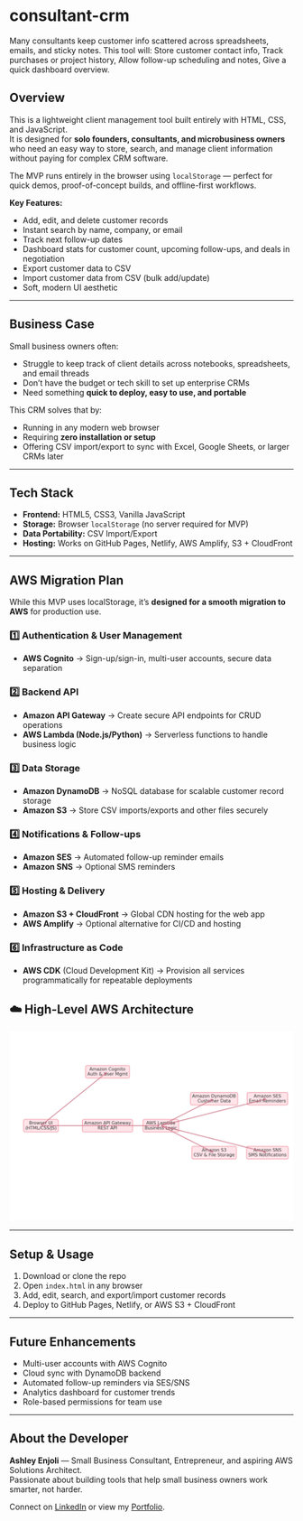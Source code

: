 # consultant-crm
Many consultants keep customer info scattered across spreadsheets, emails, and sticky notes. This tool will:  Store customer contact info, Track purchases or project history, Allow follow-up scheduling and notes, Give a quick dashboard overview.

##  Overview
This is a lightweight client management tool built entirely with HTML, CSS, and JavaScript.  
It is designed for **solo founders, consultants, and microbusiness owners** who need an easy way to store, search, and manage client information without paying for complex CRM software.

The MVP runs entirely in the browser using `localStorage` — perfect for quick demos, proof-of-concept builds, and offline-first workflows.  

**Key Features:**
-  Add, edit, and delete customer records
-  Instant search by name, company, or email
-  Track next follow-up dates
-  Dashboard stats for customer count, upcoming follow-ups, and deals in negotiation
-  Export customer data to CSV
-  Import customer data from CSV (bulk add/update)
-  Soft, modern UI aesthetic

---

## Business Case
Small business owners often:
- Struggle to keep track of client details across notebooks, spreadsheets, and email threads
- Don’t have the budget or tech skill to set up enterprise CRMs
- Need something **quick to deploy, easy to use, and portable**

This CRM solves that by:
- Running in any modern web browser
- Requiring **zero installation or setup**
- Offering CSV import/export to sync with Excel, Google Sheets, or larger CRMs later

---

## Tech Stack
- **Frontend:** HTML5, CSS3, Vanilla JavaScript
- **Storage:** Browser `localStorage` (no server required for MVP)
- **Data Portability:** CSV Import/Export
- **Hosting:** Works on GitHub Pages, Netlify, AWS Amplify, S3 + CloudFront

---

## AWS Migration Plan
While this MVP uses localStorage, it’s **designed for a smooth migration to AWS** for production use.

### 1️⃣ Authentication & User Management
- **AWS Cognito** → Sign-up/sign-in, multi-user accounts, secure data separation

### 2️⃣ Backend API
- **Amazon API Gateway** → Create secure API endpoints for CRUD operations
- **AWS Lambda (Node.js/Python)** → Serverless functions to handle business logic

### 3️⃣ Data Storage
- **Amazon DynamoDB** → NoSQL database for scalable customer record storage
- **Amazon S3** → Store CSV imports/exports and other files securely

### 4️⃣ Notifications & Follow-ups
- **Amazon SES** → Automated follow-up reminder emails
- **Amazon SNS** → Optional SMS reminders

### 5️⃣ Hosting & Delivery
- **Amazon S3 + CloudFront** → Global CDN hosting for the web app
- **AWS Amplify** → Optional alternative for CI/CD and hosting

### 6️⃣ Infrastructure as Code
- **AWS CDK** (Cloud Development Kit) → Provision all services programmatically for repeatable deployments

## ☁️ High-Level AWS Architecture
![AWS Migration Diagram](aws_crm_migration_diagram_soft.png)

---

## Setup & Usage
1. Download or clone the repo
2. Open `index.html` in any browser
3. Add, edit, search, and export/import customer records
4. Deploy to GitHub Pages, Netlify, or AWS S3 + CloudFront

---

## Future Enhancements
- Multi-user accounts with AWS Cognito
- Cloud sync with DynamoDB backend
- Automated follow-up reminders via SES/SNS
- Analytics dashboard for customer trends
- Role-based permissions for team use

---

## About the Developer
**Ashley Enjoli** — Small Business Consultant, Entrepreneur, and aspiring AWS Solutions Architect.  
Passionate about building tools that help small business owners work smarter, not harder.  

Connect on [LinkedIn](https://linkedin.com/in/ashley-enjoli) or view my [Portfolio](https://ashleyenjoli.com).

